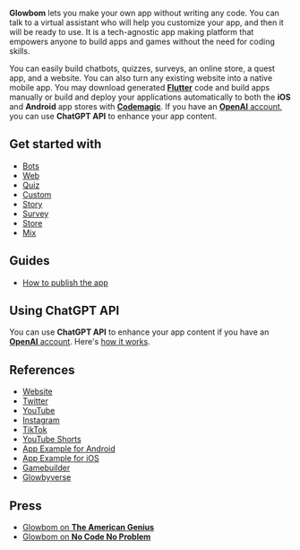 **Glowbom** lets you make your own app without writing any code. You can talk to a virtual assistant who will help you customize your app, and then it will be ready to use. It is a tech-agnostic app making platform that empowers anyone to build apps and games without the need for coding skills.

You can easily build chatbots, quizzes, surveys, an online store, a quest app, and a website. You can also turn any existing website into a native mobile app. You may download generated [**Flutter**](https://flutter.dev/) code and build apps manually or build and deploy your applications automatically to both the **iOS** and **Android** app stores with [**Codemagic**](https://codemagic.io/). If you have an [**OpenAI** account](https://beta.openai.com/), you can use **ChatGPT API** to enhance your app content.

## Get started with

- [Bots](https://glowbom.github.io/Glowbom/Talk)
- [Web](https://glowbom.github.io/Glowbom/Web)
- [Quiz](https://glowbom.com/quiz/)
- [Custom](https://glowbom.github.io/Glowbom/Custom)
- [Story](https://glowbom.github.io/Glowbom/Story)
- [Survey](https://glowbom.com/survey/)
- [Store](https://glowbom.github.io/mobile-orders/)
- [Mix](https://glowbom.github.io/Glowbom/Mix)

## Guides

- [How to publish the app](https://glowbom.github.io/Glowbom/Publish)

## Using ChatGPT API

You can use **ChatGPT API** to enhance your app content if you have an [**OpenAI** account](https://platform.openai.com/). Here's [how it works](http://www.youtube.com/watch?v=ejz8TByCleg&t=5m56s).

## References

- [Website](https://glowbom.com/)
- [Twitter](https://twitter.com/GlowbomCorp)
- [YouTube](https://www.youtube.com/channel/UCrYQEQPhAHmn7N8W58nNwOw)
- [Instagram](https://www.instagram.com/glowbom/)
- [TikTok](https://www.tiktok.com/@glowbomapps)
- [YouTube Shorts](https://www.youtube.com/channel/UCCTfdxhS7lfsHWMo-OtvMnw)
- [App Example for Android](https://play.google.com/store/apps/details?id=com.globalsculptor.us)
- [App Example for iOS](https://apps.apple.com/us/app/u-s-citizenship-test-2021/id1547492678)
- [Gamebuilder](https://github.com/Glowbom/gamebuilder)
- [Glowbyverse](https://glowbom.github.io/Glowbom/Glowbyverse)

## Press

- [Glowbom on **The American Genius**](https://theamericangenius.com/tech-news/glowbom-allows-you-to-create-a-website-using-your-voice/)
- [Glowbom on **No Code No Problem**](https://podcasts.apple.com/us/podcast/episode-51-glowbom-com-botsiva-ml-the-limits-of-no-code/id1484594161?i=1000501646630)
